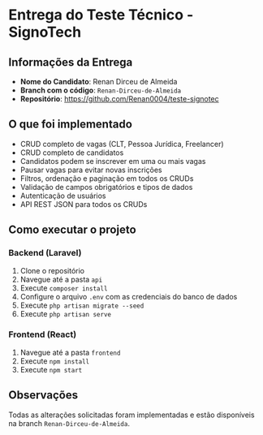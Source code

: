 # Entrega do Teste Técnico - SignoTech

## Informações da Entrega

- **Nome do Candidato**: Renan Dirceu de Almeida
- **Branch com o código**: `Renan-Dirceu-de-Almeida`
- **Repositório**: https://github.com/Renan0004/teste-signotec

## O que foi implementado

- CRUD completo de vagas (CLT, Pessoa Jurídica, Freelancer)
- CRUD completo de candidatos
- Candidatos podem se inscrever em uma ou mais vagas
- Pausar vagas para evitar novas inscrições
- Filtros, ordenação e paginação em todos os CRUDs
- Validação de campos obrigatórios e tipos de dados
- Autenticação de usuários
- API REST JSON para todos os CRUDs

## Como executar o projeto

### Backend (Laravel)

1. Clone o repositório
2. Navegue até a pasta `api`
3. Execute `composer install`
4. Configure o arquivo `.env` com as credenciais do banco de dados
5. Execute `php artisan migrate --seed`
6. Execute `php artisan serve`

### Frontend (React)

1. Navegue até a pasta `frontend`
2. Execute `npm install`
3. Execute `npm start`

## Observações

Todas as alterações solicitadas foram implementadas e estão disponíveis na branch `Renan-Dirceu-de-Almeida`. 
